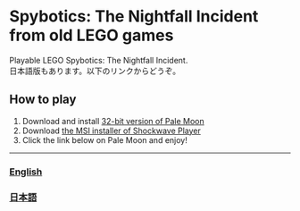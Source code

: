 # Spybotics: The Nightfall Incident from old LEGO games

Playable LEGO Spybotics: The Nightfall Incident.  
日本語版もあります。以下のリンクからどうぞ。

## How to play
1. Download and install [32-bit version of Pale Moon](https://www.palemoon.org/download.shtml)
1. Download [the MSI installer of Shockwave Player](https://www.adobe.com/products/shockwaveplayer/shwv_distribution3.html)
1. Click the link below on Pale Moon and enjoy!

---
### [English](https://ZenkakuHiragana.github.io/SpyboticsDCR/en-us.html)
### [日本語](https://ZenkakuHiragana.github.io/SpyboticsDCR/ja-jp.html)
